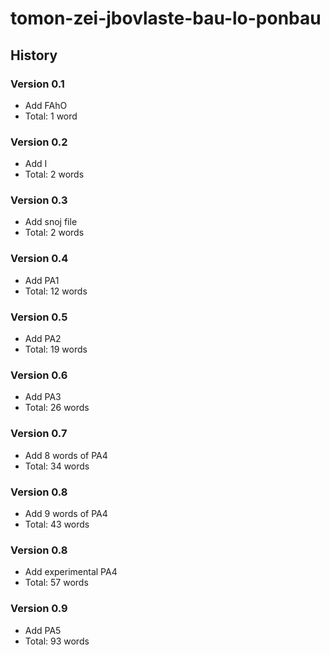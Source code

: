 # tomon-zei-jbovlaste-bau-lo-ponbau

## History

### Version 0.1

- Add FAhO
- Total: 1 word

### Version 0.2

- Add I
- Total: 2 words

### Version 0.3

- Add snoj file
- Total: 2 words

### Version 0.4

- Add PA1
- Total: 12 words

### Version 0.5

- Add PA2
- Total: 19 words

### Version 0.6

- Add PA3
- Total: 26 words

### Version 0.7

- Add 8 words of PA4
- Total: 34 words

### Version 0.8

- Add 9 words of PA4
- Total: 43 words

### Version 0.8

- Add experimental PA4
- Total: 57 words

### Version 0.9

- Add PA5
- Total: 93 words
